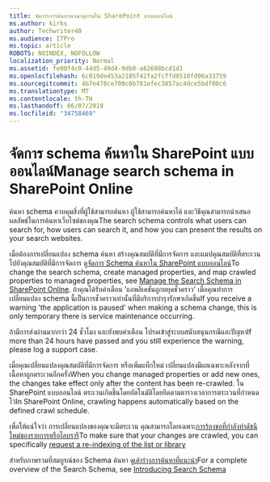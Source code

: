 ```yaml
---
title: จัดการการค้นหาพจนานุกรมใน SharePoint แบบออนไลน์
ms.author: kirks
author: Techwriter40
ms.audience: ITPro
ms.topic: article
ROBOTS: NOINDEX, NOFOLLOW
localization_priority: Normal
ms.assetid: fe00f4c0-44d5-49d4-9db0-a62698bcd1d1
ms.openlocfilehash: 6c019de453a2185f42fa2fcffd8510fd06a33759
ms.sourcegitcommit: 4b7e478ce700c0b781efec3857ac4dce5bdf00c6
ms.translationtype: MT
ms.contentlocale: th-TH
ms.lasthandoff: 06/07/2019
ms.locfileid: "34758469"
---
```

# <a name="manage-search-schema-in-sharepoint-online"></a><span data-ttu-id="ce7d8-102">จัดการ schema ค้นหาใน SharePoint แบบออนไลน์</span><span class="sxs-lookup"><span data-stu-id="ce7d8-102">Manage search schema in SharePoint Online</span></span>

<span data-ttu-id="ce7d8-103">ค้นหา schema ควบคุมสิ่งที่ผู้ใช้สามารถค้นหา ผู้ใช้สามารถค้นหาได้ และวิธีคุณสามารถนำเสนอผลลัพธ์ในการค้นหาเว็บไซต์ของคุณ</span><span class="sxs-lookup"><span data-stu-id="ce7d8-103">The search schema controls what users can search for, how users can search it, and how you can present the results on your search websites.</span></span> 

<span data-ttu-id="ce7d8-104">เมื่อต้องการเปลี่ยนแปลง schema ค้นหา สร้างคุณสมบัติที่มีการจัดการ และแมปคุณสมบัติที่ตระเวนไปยังคุณสมบัติที่มีการจัดการ ดู[จัดการ Schema ค้นหาใน SharePoint แบบออนไลน์](https://docs.microsoft.com/sharepoint/manage-search-schema)</span><span class="sxs-lookup"><span data-stu-id="ce7d8-104">To change the search schema, create managed properties, and map crawled properties to managed properties, see [Manage the Search Schema in SharePoint Online](https://docs.microsoft.com/sharepoint/manage-search-schema).</span></span> <span data-ttu-id="ce7d8-105">ถ้าคุณได้รับคำเตือน 'แอพลิเคชันถูกหยุดชั่วคราว' เมื่อคุณทำการเปลี่ยนแปลง schema นี้เป็นการชั่วคราวเท่านั้นที่มีบริการบำรุงรักษาเกิดขึ้น</span><span class="sxs-lookup"><span data-stu-id="ce7d8-105">If you receive a warning 'the application is paused' when making a schema change, this is only temporary there is service maintenance occurring.</span></span> 

<span data-ttu-id="ce7d8-106">ถ้ามีการส่งผ่านมากกว่า 24 ชั่วโมง และยังพบคำเตือน โปรดเข้าสู่ระบบสนับสนุนกรณีและปัญหา</span><span class="sxs-lookup"><span data-stu-id="ce7d8-106">If more than 24 hours have passed and you still experience the warning, please log a support case.</span></span>

<span data-ttu-id="ce7d8-107">เมื่อคุณเปลี่ยนแปลงคุณสมบัติที่มีการจัดการ หรือเพิ่มแท็กใหม่ เปลี่ยนแปลงมีผลเฉพาะหลังจากที่เนื้อหาถูกตระเวนอีกครั้ง</span><span class="sxs-lookup"><span data-stu-id="ce7d8-107">When you change managed properties or add new ones, the changes take effect only after the content has been re-crawled.</span></span> <span data-ttu-id="ce7d8-108">ใน SharePoint แบบออนไลน์ ตระเวนเกิดขึ้นโดยอัตโนมัติโดยยึดตามตารางเวลาการตระเวนที่กำหนดไว้</span><span class="sxs-lookup"><span data-stu-id="ce7d8-108">In SharePoint Online, crawling happens automatically based on the defined crawl schedule.</span></span>

<span data-ttu-id="ce7d8-109">เพื่อให้แน่ใจว่า การเปลี่ยนแปลงของคุณจะมีตระเวน คุณสามารถโดยเฉพาะ[การร้องขอที่กำลังทำดัชนีใหม่ของรายการหรือไลบรารี](https://docs.microsoft.com/sharepoint/manage-search-schema#request-re-indexing-of-a-document-library-or-list)</span><span class="sxs-lookup"><span data-stu-id="ce7d8-109">To make sure that your changes are crawled, you can specifically [request a re-indexing of the list or library](https://docs.microsoft.com/sharepoint/manage-search-schema#request-re-indexing-of-a-document-library-or-list)</span></span> 

<span data-ttu-id="ce7d8-110">สำหรับภาพรวมที่สมบูรณ์ของ Schema ค้นหา ดู[เค้าร่างการค้นหาที่แนะนำ](https://blogs.technet.microsoft.com/tothesharepoint/2012/11/25/introducing-search-schema-for-sharepoint-2013/)</span><span class="sxs-lookup"><span data-stu-id="ce7d8-110">For a complete overview of the Search Schema, see [Introducing Search Schema](https://blogs.technet.microsoft.com/tothesharepoint/2012/11/25/introducing-search-schema-for-sharepoint-2013/)</span></span> 

